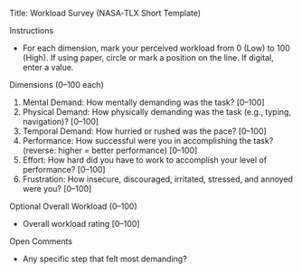 Title: Workload Survey (NASA‑TLX Short Template)

Instructions
- For each dimension, mark your perceived workload from 0 (Low) to 100 (High). If using paper, circle or mark a position on the line. If digital, enter a value.

Dimensions (0–100 each)
1) Mental Demand: How mentally demanding was the task? [0–100]
2) Physical Demand: How physically demanding was the task (e.g., typing, navigation)? [0–100]
3) Temporal Demand: How hurried or rushed was the pace? [0–100]
4) Performance: How successful were you in accomplishing the task? (reverse: higher = better performance) [0–100]
5) Effort: How hard did you have to work to accomplish your level of performance? [0–100]
6) Frustration: How insecure, discouraged, irritated, stressed, and annoyed were you? [0–100]

Optional Overall Workload (0–100)
- Overall workload rating [0–100]

Open Comments
- Any specific step that felt most demanding?

